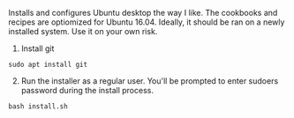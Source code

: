 Installs and configures Ubuntu desktop the way I like. The cookbooks and recipes are optiomized for Ubuntu 16.04. Ideally, it should be ran on a newly installed system. Use it on your own risk.

1. Install git

```sudo apt install git```

2. Run the installer as a regular user. You'll be prompted to enter sudoers password during the install process. 

```bash install.sh```
